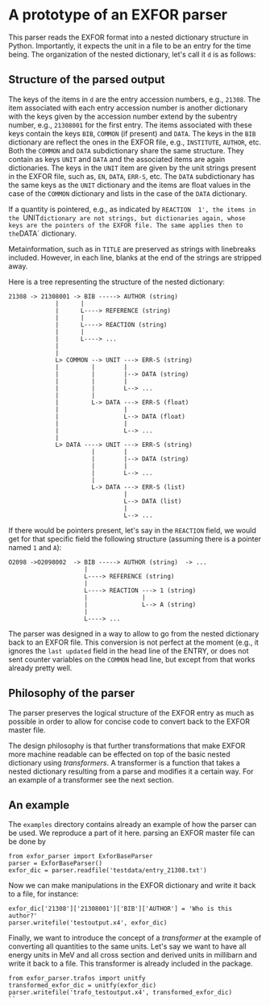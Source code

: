 # A prototype of an EXFOR parser

This parser reads the EXFOR format into a
nested dictionary structure in Python.
Importantly, it expects the unit in a file
to be an entry for the time being.
The organization of the nested dictionary,
let's call it `d` is as follows:

## Structure of the parsed output

The keys of the items in `d` are the entry accession numbers, e.g., `21308`.
The item associated with each entry accession number is another
dictionary with the keys given by the accession number extend by the
subentry number, e.g., `21308001` for the first entry.
The items associated with these keys contain the keys `BIB`, `COMMON` (if present)
and `DATA`.
The keys in the `BIB` dictionary are reflect the ones in the EXFOR file, e.g.,
`INSTITUTE`, `AUTHOR`, etc.
Both the `COMMON` and `DATA` subdictionary share the same structure.
They contain as keys `UNIT` and `DATA` and the associated items are again dictionaries.
The keys in the `UNIT` item are given by the unit strings present in the EXFOR file,
such as, `EN`, `DATA`, `ERR-S`, etc.
The `DATA` subdictionary has the same keys as the `UNIT` dictionary and the items
are float values in the case of the `COMMON` dictionary and lists in the case of the
`DATA` dictionary.

If a quantity is pointered, e.g., as indicated by `REACTION  1', the items in the
`UNIT` dictionary are not strings, but dictionaries again, whose keys are the pointers
of the EXFOR file. The same applies then to the `DATA` dictionary.

Metainformation, such as in `TITLE` are preserved as strings with linebreaks included.
However, in each line, blanks at the end of the strings are stripped away.

Here is a tree representing the structure of the nested dictionary:
```
21308 -> 21308001 -> BIB -----> AUTHOR (string) 
             |      |
             |      L----> REFERENCE (string)
             |      |
             |      L----> REACTION (string)
             |      |
             |      L----> ...                   
             |
             |
             L> COMMON --> UNIT ---> ERR-S (string)
             |         |        |
             |         |        |--> DATA (string)
             |         |        |
             |         |        L--> ...
             |         |
             |         L-> DATA ---> ERR-S (float)
             |                  |
             |                  L--> DATA (float)
             |                  |
             |                  L--> ...              
             |
             L> DATA ----> UNIT ---> ERR-S (string)
                       |        |
                       |        |--> DATA (string)
                       |        |
                       |        L--> ...
                       |
                       L-> DATA ---> ERR-S (list)
                                |
                                L--> DATA (list)
                                |
                                L--> ...
```

If there would be pointers present, let's say in the `REACTION` field,
we would get for that specific field the following structure
(assuming there is a pointer named `1` and `A`):
```
O2098 ->O2098002  -> BIB -----> AUTHOR (string)  -> ... 
                     |
                     L----> REFERENCE (string)
                     |
                     L----> REACTION ---> 1 (string) 
                     |               |
                     |               L--> A (string)
                     |
                     L----> ...                   
```

The parser was designed in a way to allow to go from the nested
dictionary back to an EXFOR file. This conversion is not perfect
at the moment (e.g., it ignores the `last updated` field in the
head line of the ENTRY, or does not sent counter variables on
the `COMMON` head line, but except from that works already pretty well.

## Philosophy of the parser

The parser preserves the logical structure of the EXFOR entry
as much as possible in order to allow for concise code to
convert back to the EXFOR master file.

The design philosophy is that further transformations that
make EXFOR more machine readable can be effected on top
of the basic nested dictionary using *transformers*.
A transformer is a function that takes a nested dictionary
resulting from a parse and modifies it a certain way.
For an example of a transformer see the next section.

## An example

The `examples` directory contains already an example of how
the parser can be used. We reproduce a part of it here.
parsing an EXFOR master file can be done by
```
from exfor_parser import ExforBaseParser 
parser = ExforBaseParser()
exfor_dic = parser.readfile('testdata/entry_21308.txt')
```
Now we can make manipulations in the EXFOR
dictionary and write it back to a file, for instance:
```
exfor_dic['21308']['21308001']['BIB']['AUTHOR'] = 'Who is this author?'
parser.writefile('testoutput.x4', exfor_dic)
```

Finally, we want to introduce the concept of a *transformer* at the
example of converting all quantities to the same units.
Let's say we want to have all energy units in MeV and all
cross section and derived units in millibarn and write it back
to a file.
This transformer is already included in the package.
```
from exfor_parser.trafos import unitfy
transformed_exfor_dic = unitfy(exfor_dic)
parser.writefile('trafo_testoutput.x4', transformed_exfor_dic)
``

